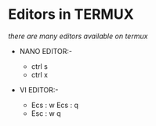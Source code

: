 # Editors in TERMUX

*there are many editors available on termux*

* NANO EDITOR:-
  * ctrl s
  * ctrl x


* VI EDITOR:-
  * Ecs : w  Ecs : q
  * Esc : w q

